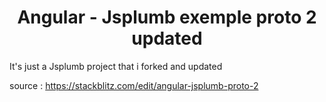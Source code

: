 <h1 align="center">Angular - Jsplumb exemple proto 2 updated</h1>

It's just a Jsplumb project that i forked and updated 

<a>source : https://stackblitz.com/edit/angular-jsplumb-proto-2</a>